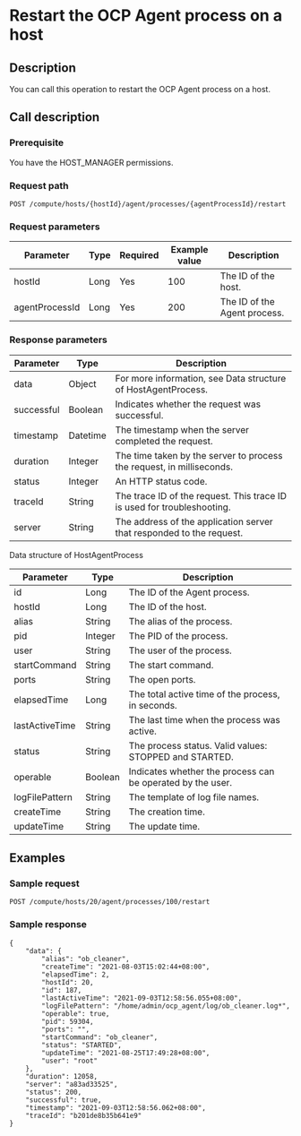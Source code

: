 Restart the OCP Agent process on a host 
==========================================================



Description 
--------------------------------

You can call this operation to restart the OCP Agent process on a host.

Call description 
-------------------------------------

### Prerequisite 

You have the HOST_MANAGER permissions.

### Request path 

`POST /compute/hosts/{hostId}/agent/processes/{agentProcessId}/restart`

### Request parameters 



|   Parameter    | Type | Required | Example value |         Description          |
|----------------|------|----------|---------------|------------------------------|
| hostId         | Long | Yes      | 100           | The ID of the host.          |
| agentProcessId | Long | Yes      | 200           | The ID of the Agent process. |



### Response parameters 



| Parameter  |   Type   |                               Description                               |
|------------|----------|-------------------------------------------------------------------------|
| data       | Object   | For more information, see Data structure of HostAgentProcess.           |
| successful | Boolean  | Indicates whether the request was successful.                           |
| timestamp  | Datetime | The timestamp when the server completed the request.                    |
| duration   | Integer  | The time taken by the server to process the request, in milliseconds.   |
| status     | Integer  | An HTTP status code.                                                    |
| traceId    | String   | The trace ID of the request. This trace ID is used for troubleshooting. |
| server     | String   | The address of the application server that responded to the request.    |



Data structure of HostAgentProcess


|   Parameter    |  Type   |                        Description                         |
|----------------|---------|------------------------------------------------------------|
| id             | Long    | The ID of the Agent process.                               |
| hostId         | Long    | The ID of the host.                                        |
| alias          | String  | The alias of the process.                                  |
| pid            | Integer | The PID of the process.                                    |
| user           | String  | The user of the process.                                   |
| startCommand   | String  | The start command.                                         |
| ports          | String  | The open ports.                                            |
| elapsedTime    | Long    | The total active time of the process, in seconds.          |
| lastActiveTime | String  | The last time when the process was active.                 |
| status         | String  | The process status. Valid values: STOPPED and STARTED.     |
| operable       | Boolean | Indicates whether the process can be operated by the user. |
| logFilePattern | String  | The template of log file names.                            |
| createTime     | String  | The creation time.                                         |
| updateTime     | String  | The update time.                                           |



Examples 
-----------------------------

### Sample request 

`POST /compute/hosts/20/agent/processes/100/restart`

### Sample response 

```unknow
{
    "data": {
        "alias": "ob_cleaner",
        "createTime": "2021-08-03T15:02:44+08:00",
        "elapsedTime": 2,
        "hostId": 20,
        "id": 187,
        "lastActiveTime": "2021-09-03T12:58:56.055+08:00",
        "logFilePattern": "/home/admin/ocp_agent/log/ob_cleaner.log*",
        "operable": true,
        "pid": 59304,
        "ports": "",
        "startCommand": "ob_cleaner",
        "status": "STARTED",
        "updateTime": "2021-08-25T17:49:28+08:00",
        "user": "root"
    },
    "duration": 12058,
    "server": "a83ad33525",
    "status": 200,
    "successful": true,
    "timestamp": "2021-09-03T12:58:56.062+08:00",
    "traceId": "b201de8b35b641e9"
}
```


